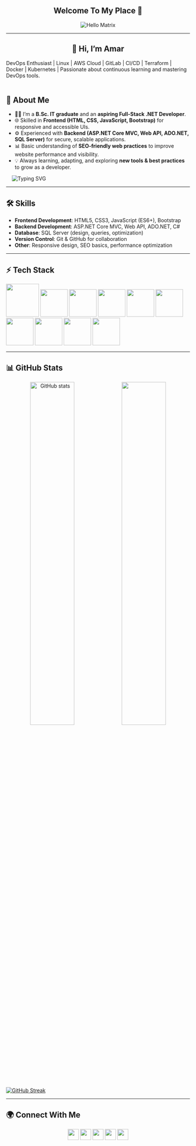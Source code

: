 <p align="center">
  <h2 align="center">Welcome To My Place 🚀</h2>
</p>

<p align="center"> 
<img src="https://raw.githubusercontent.com/sagar-viradiya/sagar-viradiya/master/resources/banner.png" alt="Hello Matrix">

<hr>
<h2 align="center">👋 Hi, I’m Amar</h2>
DevOps Enthusiast | Linux | AWS Cloud | GitLab | CI/CD | Terraform | Docker | Kubernetes | Passionate about continuous learning and mastering DevOps tools.

<br>
<br>

<!-- About Me Section -->
## 🚀 About Me  

- 👨‍💻 I’m a **B.Sc. IT graduate** and an **aspiring Full-Stack .NET Developer**.  
- 🌐 Skilled in **Frontend (HTML, CSS, JavaScript, Bootstrap)** for responsive and accessible UIs.  
- ⚙️ Experienced with **Backend (ASP.NET Core MVC, Web API, ADO.NET, SQL Server)** for secure, scalable applications.  
- 📊 Basic understanding of **SEO-friendly web practices** to improve website performance and visibility.  
- 💡 Always learning, adapting, and exploring **new tools & best practices** to grow as a developer.  

&nbsp; &nbsp; ![Typing SVG](https://readme-typing-svg.herokuapp.com/?lines=Welcome+To+My+Profile.😊;Full-Stack+.NET+Developer;Frontend+Developer;Backend+Developer;Web+Application+Developer;SEO-Friendly+Web+Developer.)

---

## 🛠️ Skills  

- **Frontend Development**: HTML5, CSS3, JavaScript (ES6+), Bootstrap  
- **Backend Development**: ASP.NET Core MVC, Web API, ADO.NET, C#  
- **Database**: SQL Server (design, queries, optimization)  
- **Version Control**: Git & GitHub for collaboration  
- **Other**: Responsive design, SEO basics, performance optimization  

---

## :zap: Tech Stack  

<a href="#"><img src="https://www.vectorlogo.zone/logos/dotnet/dotnet-vertical.svg" height="90" /></a>
<a href="#"><img src="https://www.vectorlogo.zone/logos/getbootstrap/getbootstrap-ar21.svg" height="75" /></a>
<a href="#"><img src="https://www.vectorlogo.zone/logos/jquery/jquery-ar21.svg" height="75" /></a>
<a href="#"><img src="https://i.giphy.com/media/IdyAQJVN2kVPNUrojM/200.webp" height="75" /></a>
<a href="#"><img src="https://www.vectorlogo.zone/logos/javascript/javascript-icon.svg" height="75" /></a>
<a href="#"><img src="https://www.vectorlogo.zone/logos/java/java-ar21.svg" height="75" /></a>
<a href="#"><img src="https://www.vectorlogo.zone/logos/github/github-ar21~bgwhite.svg" height="75" /></a>
<a href="#"><img src="https://www.vectorlogo.zone/logos/w3_css/w3_css-official.svg" height="75" /></a>
<a href="#"><img src="https://www.vectorlogo.zone/logos/w3_html5/w3_html5-ar21.svg" height="75" /></a>
<a href="#"><img src="https://www.vectorlogo.zone/logos/android/android-ar21.svg" height="75" /></a>

---

## 📊 GitHub Stats  

<p align="center">
  <img width="49%" src="https://github-readme-stats.vercel.app/api?username=amar-rakhpasre&show_icons=true&line_height=37&locale=en&bg_color=0d1117&text_color=ffffff" alt="GitHub stats" />
  <img width="49%" src="https://github-readme-stats.vercel.app/api/top-langs?username=amar-rakhpasre&langs_count=20&show_icons=true&locale=en&bg_color=0d1117&text_color=F0184E&layout=compact" />
</p>

[![GitHub Streak](https://streak-stats.demolab.com/?user=amar-rakhpasre&theme=green_nur)](https://git.io/streak-stats)

---

## 🌍 Connect With Me  

<p align="center">
  <a href="https://amar-rakhpasre.github.io/Amar-Portfolio/"><img src="https://img.shields.io/badge/Portfolio-%2312100E.svg?&logo=google-chrome&logoColor=white" height="30"></a>
  <a href="https://www.linkedin.com/in/amar-rakhpasre-72b80928a/"><img src="https://img.shields.io/badge/LinkedIn-%2312100E.svg?&logo=linkedin&logoColor=white" height="30"></a>
  <a href="https://github.com/amar-rakhpasre"><img src="https://img.shields.io/badge/GitHub-%2312100E.svg?&logo=github&logoColor=white" height="30"></a>
  <a href="https://medium.com/@amar-rakhpasre"><img src="https://img.shields.io/badge/Medium-%2312100E.svg?&logo=medium&logoColor=white" height="30"></a>
  <a href="https://twitter.com/amar-rakhpasre"><img src="https://img.shields.io/badge/Twitter-%2312100E.svg?&logo=twitter&logoColor=white" height="30"></a>
</p>
